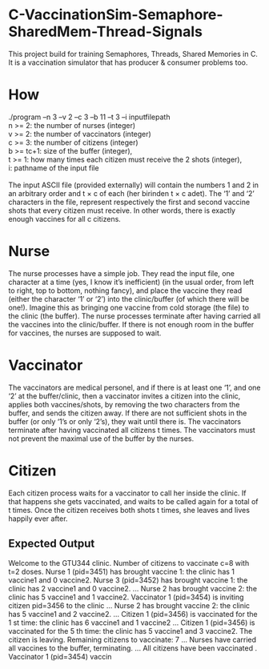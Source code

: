 # C-VaccinationSim-Semaphore-SharedMem-Thread-Signals
This project build for training Semaphores, Threads, Shared Memories in C. It is a vaccination simulator that has producer &amp; consumer problems too.

# How
./program –n 3 –v 2 –c 3 –b 11 –t 3 –i inputfilepath<br />
n >= 2: the number of nurses (integer)<br />
v >= 2: the number of vaccinators (integer)<br />
c >= 3: the number of citizens (integer)<br />
b >= tc+1: size of the buffer (integer),<br />
t >= 1: how many times each citizen must receive the 2 shots (integer),<br />
i: pathname of the input file<br /><br />
The input ASCII file (provided externally) will contain the numbers 1 and 2 in an arbitrary order
and t × c of each (her birinden t × c adet). The ‘1’ and ‘2’ characters in the file, represent
respectively the first and second vaccine shots that every citizen must receive. In other words, there
is exactly enough vaccines for all c citizens.
# Nurse
The nurse processes have a simple job. They read the input file, one character at a time (yes, I know
it’s inefficient) (in the usual order, from left to right, top to bottom, nothing fancy), and place the
vaccine they read (either the character ‘1’ or ‘2’) into the clinic/buffer (of which there will be one!).
Imagine this as bringing one vaccine from cold storage (the file) to the clinic (the buffer). The nurse
processes terminate after having carried all the vaccines into the clinic/buffer. If there is not enough
room in the buffer for vaccines, the nurses are supposed to wait.
# Vaccinator
The vaccinators are medical personel, and if there is at least one ‘1’, and one ‘2’ at the buffer/clinic,
then a vaccinator invites a citizen into the clinic, applies both vaccines/shots, by removing the two
characters from the buffer, and sends the citizen away. If there are not sufficient shots in the buffer
(or only ‘1’s or only ‘2’s), they wait until there is. The vaccinators terminate after having vaccinated
all citizens t times. The vaccinators must not prevent the maximal use of the buffer by the nurses.
# Citizen
Each citizen process waits for a vaccinator to call her inside the clinic. If that happens she gets
vaccinated, and waits to be called again for a total of t times. Once the citizen receives both shots t
times, she leaves and lives happily ever after.

## Expected Output
Welcome to the GTU344 clinic. Number of citizens to vaccinate c=8 with t=2 doses.
Nurse 1 (pid=3451) has brought vaccine 1: the clinic has 1 vaccine1 and 0 vaccine2.
Nurse 3 (pid=3452) has brought vaccine 1: the clinic has 2 vaccine1 and 0 vaccine2.
...
Nurse 2 has brought vaccine 2: the clinic has 5 vaccine1 and 1 vaccine2.
Vaccinator 1 (pid=3454) is inviting citizen pid=3456 to the clinic
...
Nurse 2 has brought vaccine 2: the clinic has 5 vaccine1 and 2 vaccine2.
...
Citizen 1 (pid=3456) is vaccinated for the 1 st time: the clinic has 6 vaccine1 and 1 vaccine2
...
Citizen 1 (pid=3456) is vaccinated for the 5 th time: the clinic has 5 vaccine1 and 3 vaccine2. The
citizen is leaving. Remaining citizens to vaccinate: 7
...
Nurses have carried all vaccines to the buffer, terminating.
...
All citizens have been vaccinated .
Vaccinator 1 (pid=3454) vaccin
